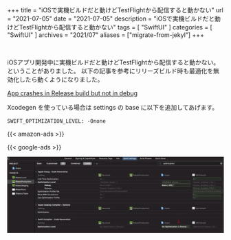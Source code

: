 +++
title =  "iOSで実機ビルドだと動けどTestFlightから配信すると動かない"
url = "2021-07-05"
date = "2021-07-05"
description = "iOSで実機ビルドだと動けどTestFlightから配信すると動かない"
tags = [
  "SwiftUI"
]
categories = [
  "SwiftUI"
]
archives = "2021/07"
aliases = ["migrate-from-jekyl"]
+++

<br>

iOSアプリ開発中に実機ビルドだと動けどTestFlightから配信すると動かない。ということがありました。
以下の記事を参考にリリーズビルド時も最適化を無効化したら動くようになりました。

[App crashes in Release build but not in debug](https://stackoverflow.com/questions/25629841/app-crashes-in-release-build-but-not-in-debug)

Xcodegen を使っている場合は settings の base に以下を追加してあげます。

```
SWIFT_OPTIMIZATION_LEVEL: -Onone
```



<!-- Amazon Ads -->
{{< amazon-ads >}}

<!-- Google Ads -->
{{< google-ads >}}

![Image](1.png)
